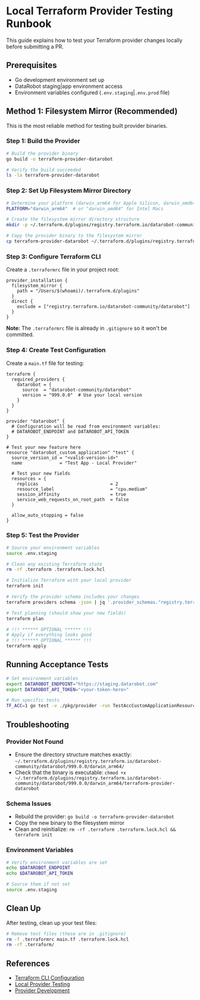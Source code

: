 # Local Terraform Provider Testing Runbook

This guide explains how to test your Terraform provider changes locally before submitting a PR.

## Prerequisites

- Go development environment set up
- DataRobot staging|app environment access
- Environment variables configured (`.env.staging`|`.env.prod` file)

## Method 1: Filesystem Mirror (Recommended)

This is the most reliable method for testing built provider binaries.

### Step 1: Build the Provider

```bash
# Build the provider binary
go build -o terraform-provider-datarobot

# Verify the build succeeded
ls -la terraform-provider-datarobot
```

### Step 2: Set Up Filesystem Mirror Directory

```bash
# Determine your platform (darwin_arm64 for Apple Silicon, darwin_amd64 for Intel Mac)
PLATFORM="darwin_arm64"  # or "darwin_amd64" for Intel Macs

# Create the filesystem mirror directory structure
mkdir -p ~/.terraform.d/plugins/registry.terraform.io/datarobot-community/datarobot/999.0.0/${PLATFORM}

# Copy the provider binary to the filesystem mirror
cp terraform-provider-datarobot ~/.terraform.d/plugins/registry.terraform.io/datarobot-community/datarobot/999.0.0/${PLATFORM}/
```

### Step 3: Configure Terraform CLI

Create a `.terraformrc` file in your project root:

```hcl
provider_installation {
  filesystem_mirror {
    path = "/Users/$(whoami)/.terraform.d/plugins"
  }
  direct {
    exclude = ["registry.terraform.io/datarobot-community/datarobot"]
  }
}
```

**Note:** The `.terraformrc` file is already in `.gitignore` so it won't be committed.

### Step 4: Create Test Configuration

Create a `main.tf` file for testing:

```hcl
terraform {
  required_providers {
    datarobot = {
      source  = "datarobot-community/datarobot"
      version = "999.0.0"  # Use your local version
    }
  }
}

provider "datarobot" {
  # Configuration will be read from environment variables:
  # DATAROBOT_ENDPOINT and DATAROBOT_API_TOKEN
}

# Test your new feature here
resource "datarobot_custom_application" "test" {
  source_version_id = "<valid-version-id>"
  name              = "Test App - Local Provider"
  
  # Test your new fields
  resources = {
    replicas                           = 2
    resource_label                     = "cpu.medium"
    session_affinity                   = true
    service_web_requests_on_root_path  = false
  }
  
  allow_auto_stopping = false
}
```

### Step 5: Test the Provider

```bash
# Source your environment variables
source .env.staging

# Clean any existing Terraform state
rm -rf .terraform .terraform.lock.hcl

# Initialize Terraform with your local provider
terraform init

# Verify the provider schema includes your changes
terraform providers schema -json | jq '.provider_schemas."registry.terraform.io/datarobot-community/datarobot".resource_schemas.datarobot_custom_application.block.attributes.resources'

# Test planning (should show your new fields)
terraform plan

# !!! ****** OPTIONAL ****** !!!
# Apply if everything looks good
# !!! ****** OPTIONAL ****** !!!
terraform apply
```

## Running Acceptance Tests

```bash
# Set environment variables
export DATAROBOT_ENDPOINT="https://staging.datarobot.com"
export DATAROBOT_API_TOKEN="<your-token-here>"

# Run specific tests
TF_ACC=1 go test -v ./pkg/provider -run TestAccCustomApplicationResource -timeout 30m
```

## Troubleshooting

### Provider Not Found
- Ensure the directory structure matches exactly: `~/.terraform.d/plugins/registry.terraform.io/datarobot-community/datarobot/999.0.0/darwin_arm64/`
- Check that the binary is executable: `chmod +x ~/.terraform.d/plugins/registry.terraform.io/datarobot-community/datarobot/999.0.0/darwin_arm64/terraform-provider-datarobot`

### Schema Issues
- Rebuild the provider: `go build -o terraform-provider-datarobot`
- Copy the new binary to the filesystem mirror
- Clean and reinitialize: `rm -rf .terraform .terraform.lock.hcl && terraform init`

### Environment Variables
```bash
# Verify environment variables are set
echo $DATAROBOT_ENDPOINT
echo $DATAROBOT_API_TOKEN

# Source them if not set
source .env.staging
```

## Clean Up

After testing, clean up your test files:

```bash
# Remove test files (these are in .gitignore)
rm -f .terraformrc main.tf .terraform.lock.hcl
rm -rf .terraform/
```

## References

- [Terraform CLI Configuration](https://developer.hashicorp.com/terraform/cli/config/config-file)
- [Local Provider Testing](https://discuss.hashicorp.com/t/how-to-locally-test-a-new-provider-using-the-new-framework/49205)
- [Provider Development](https://www.daveperrett.com/articles/2021/08/19/working-with-local-terraform-providers)
